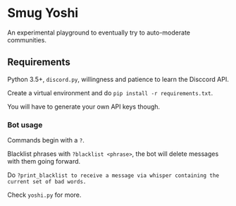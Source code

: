 # Smug Yoshi

An experimental playground to eventually try to auto-moderate communities.

## Requirements

Python 3.5+, `discord.py`, willingness and patience to learn the Disccord API.

Create a virtual environment and do `pip install -r requirements.txt`.

You will have to generate your own API keys though.

### Bot usage

Commands begin with a `?`.

Blacklist phrases with `?blacklist <phrase>`, the bot will delete messages with them going forward.

Do `?print_blacklist to receive a message via whisper containing
    the current set of bad words.`

Check `yoshi.py` for more.